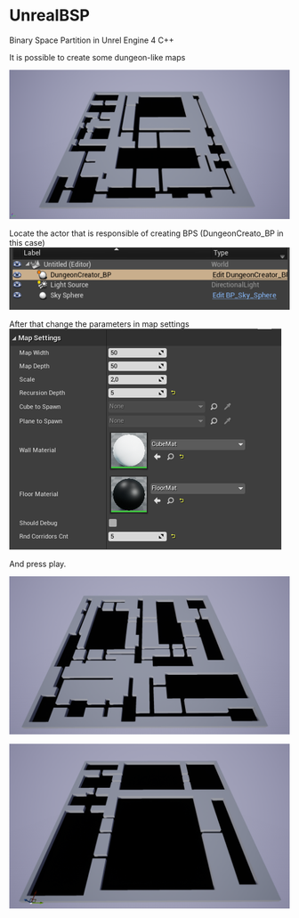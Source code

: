 # UnrealBSP
 Binary Space Partition in Unrel Engine 4 C++
 
 It is possible to create some dungeon-like maps
 
![Like this](https://github.com/Vergillus/UnrealBSP/blob/main/Screenshots/SS_03.png)

Locate the actor that is responsible of creating BPS (DungeonCreato_BP in this case) <br>
![](https://github.com/Vergillus/UnrealBSP/blob/main/Screenshots/SS_01.png)

After that change the parameters in map settings <br>
![](https://github.com/Vergillus/UnrealBSP/blob/main/Screenshots/SS_02.png)

And press play.

![](https://github.com/Vergillus/UnrealBSP/blob/main/Screenshots/SS_04.png)

![](https://github.com/Vergillus/UnrealBSP/blob/main/Screenshots/SS_05.png)

